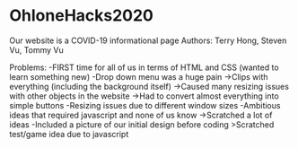 # OhloneHacks2020
Our website is a COVID-19 informational page
Authors: Terry Hong, Steven Vu, Tommy Vu

Problems:
    -FIRST time for all of us in terms of HTML and CSS (wanted to learn something new)
    -Drop down menu was a huge pain
        ->Clips with everything (including the background itself)
        ->Caused many resizing issues with other objects in the website
        ->Had to convert almost everything into simple buttons
    -Resizing issues due to different window sizes
    -Ambitious ideas that required javascript and none of us know 
        ->Scratched a lot of ideas
    -Included a picture of our initial design before coding
        >Scratched test/game idea due to javascript